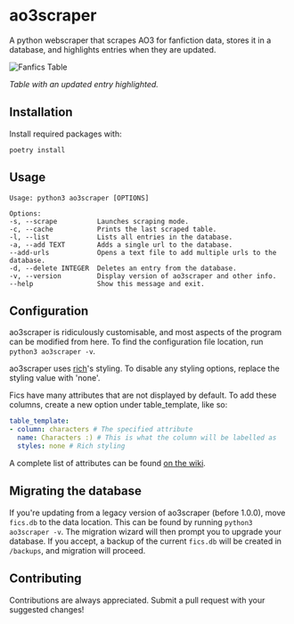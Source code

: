 # ao3scraper
A python webscraper that scrapes AO3 for fanfiction data, stores it in a database, and highlights entries when they are updated.

![Fanfics Table](https://i.ibb.co/80r9vwR/Fanfic-Table.png)

*Table with an updated entry highlighted.*

## Installation
Install required packages with:

    poetry install

## Usage
    Usage: python3 ao3scraper [OPTIONS]

    Options:
    -s, --scrape          Launches scraping mode.
    -c, --cache           Prints the last scraped table.
    -l, --list            Lists all entries in the database.
    -a, --add TEXT        Adds a single url to the database.
    --add-urls            Opens a text file to add multiple urls to the database.
    -d, --delete INTEGER  Deletes an entry from the database.
    -v, --version         Display version of ao3scraper and other info.
    --help                Show this message and exit.

## Configuration
ao3scraper is ridiculously customisable, and most aspects of the program can be modified from here.
To find the configuration file location, run `python3 ao3scraper -v`.

ao3scraper uses [rich](https://rich.readthedocs.io/en/stable/style.html)'s styling. To disable any styling options, replace the styling value with 'none'.

Fics have many attributes that are not displayed by default. To add these columns, create a new option under table_template, like so:
```yaml
table_template:
- column: characters # The specified attribute
  name: Characters :) # This is what the column will be labelled as
  styles: none # Rich styling
```
A complete list of attributes can be found [on the wiki](https://github.com/EthanLeitch/ao3scraper/wiki/Fic-Attributes/).

## Migrating the database
If you're updating from a legacy version of ao3scraper (before 1.0.0), move `fics.db` to the data location. 
This can be found by running `python3 ao3scraper -v`.
The migration wizard will then prompt you to upgrade your database. 
If you accept, a backup of the current `fics.db` will be created in `/backups`, and migration will proceed.

## Contributing
Contributions are always appreciated. Submit a pull request with your suggested changes!
